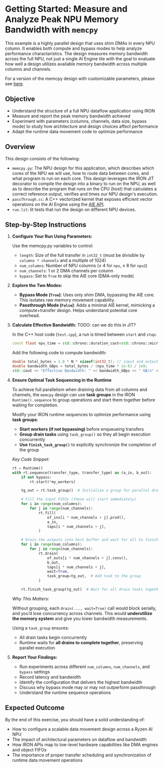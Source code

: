 # Getting Started: Measure and Analyze Peak NPU Memory Bandwidth with `memcpy`

This example is a highly parallel design that uses shim DMAs in every NPU column. It enables both compute and bypass modes to help analyze performance charactaristics. The design measures memory bandwidth across the full NPU, not just a single AI Engine tile with the goal to evaluate how well a design utilizes available memory bandwidth across multiple columns and channels.

For a version of the memcpy design with customizable parameters, please see [here](../../basic/memcpy/).

## Objective

* Understand the structure of a full NPU dataflow application using IRON
* Measure and report the peak memory bandwidth achieved
* Experiment with parameters (columns, channels, data size, bypass mode) to study how architecture and design choices affect performance
* Adapt the runtime data movement code to optimize performance

## Overview

This design consists of the following:

* `memcpy.py`: The NPU design for this application,
  which describes which cores of the NPU we will use, how to route data between
  cores, and what program to run on each core. This design leverages the IRON
  JIT decorator to compile the design into a binary to run on the NPU, as well as 
  to describe the program that runs on the CPU (host) that calculates a correct 
  reference output, verifies and times our NPU design's execution.
* `passThrough.cc`: A C++ vectorized kernel that exposes efficient 
  vector operations on the AI Engine using the 
  [AIE API](https://xilinx.github.io/aie_api/index.html).
* `run.lit`: lit tests that run the design on different NPU devices.

## Step-by-Step Instructions

1. **Configure Your Run Using Parameters:**

   Use the memcpy.py variables to control:

   * `length`: Size of the full transfer in `int32_t` (must be divisible by `columns * channels` and a multiple of 1024)
   * `num_columns`: Number of NPU columns (≤ 4 for `npu`, ≤ 8 for `npu2`)
   * `num_channels`: 1 or 2 DMA channels per column
   * `bypass`: Set to `True` to skip the AIE core (DMA-only mode)

2. **Explore the Two Modes:**

   * **Bypass Mode (`True`)**: Uses only shim DMA, bypassing the AIE core. This isolates raw memory movement capability.
   * **Passthrough Mode (`False`)**: Adds a minimal AIE kernel, mimicking a compute+transfer design. Helps understand potential core overhead.

3. **Calculate Effective Bandwidth:** TODO: can we do this in JIT?

   In the C++ host code (`test.cpp`), a run is timed between `start` and `stop`:

   ```cpp
   const float npu_time = std::chrono::duration_cast<std::chrono::microseconds>(stop - start).count();
   ```

   Add the following code to compute bandwidth:

   ```cpp
   double total_bytes = 2.0 * N * sizeof(int32_t); // input and output
   double bandwidth_GBps = total_bytes / (npu_time * 1e-6) / 1e9;
   std::cout << "Effective Bandwidth: " << bandwidth_GBps << " GB/s" << std::endl;
   ```

4. **Ensure Optimal Task Sequencing in the Runtime**

	To achieve full parallelism when draining data from all columns and channels, the `memcpy` design can use **task groups** in the IRON `Runtime().sequence` to group operations and start them together before waiting for completion.

	Modify your IRON runtime sequences to optimize performance using **task groups**:

	* **Start workers (if not bypassing)** before enqueueing transfers
	* **Group drain tasks** using `task_group()` so they all begin execution concurrently
	* **Use `finish_task_group()`** to explicitly synchronize the completion of the group

	*Key Code Snippet:*

	```python
	rt = Runtime()
	with rt.sequence(transfer_type, transfer_type) as (a_in, b_out):
	    if not bypass:
	        rt.start(*my_workers)
	
	    tg_out = rt.task_group()  # Initialize a group for parallel drain tasks
	
	    # Fill the input FIFOs (these will start immediately)
	    for i in range(num_columns):
	        for j in range(num_channels):
	            rt.fill(
	                of_ins[i * num_channels + j].prod(),
	                a_in,
	                taps[i * num_channels + j],
	            )
	
	    # Drain the outputs into host buffer and wait for all to finish
	    for i in range(num_columns):
	        for j in range(num_channels):
	            rt.drain(
	                of_outs[i * num_channels + j].cons(),
	                b_out,
	                taps[i * num_channels + j],
	                wait=True,
	                task_group=tg_out,  # Add task to the group
	            )
	
	    rt.finish_task_group(tg_out)  # Wait for all drain tasks together
	```

 	*Why This Matters:*

	Without grouping, each `drain(..., wait=True)` call would block serially, and you’d lose concurrency across channels. This would **underutilize the memory system** and give you lower bandwidth measurements.
	
	Using a `task_group` ensures:
	
	* All drain tasks begin concurrently
	* Runtime waits for **all drains to complete together**, preserving parallel execution

5. **Report Your Findings:**

   * Run experiments across different `num_columns`, `num_channels`, and `bypass` settings
   * Record latency and bandwidth
   * Identify the configuration that delivers the highest bandwidth
   * Discuss why bypass mode may or may not outperform passthrough
   * Understand the runtime sequence operations

## Expected Outcome

By the end of this exercise, you should have a solid understanding of:

* How to configure a scalable data movement design across a Ryzen AI NPU
* The impact of architectural parameters on dataflow and bandwidth
* How IRON APIs map to low-level hardware capabilities like DMA engines and object FIFOs
* The importance of proper transfer scheduling and synchronization of runtime data movement operations
